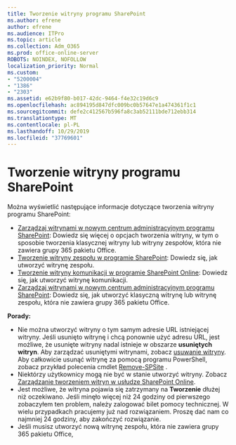 ```yaml
---
title: Tworzenie witryny programu SharePoint
ms.author: efrene
author: efrene
ms.audience: ITPro
ms.topic: article
ms.collection: Adm_O365
ms.prod: office-online-server
ROBOTS: NOINDEX, NOFOLLOW
localization_priority: Normal
ms.custom:
- "5200004"
- "1386"
- "2303"
ms.assetid: e62b9f80-b017-42dc-9464-f4e32c19d6c9
ms.openlocfilehash: ac894195d847dfc009bc0b57647e1a474361f1c1
ms.sourcegitcommit: defe2c412567b596fa8c3ab52111bde712ebb314
ms.translationtype: MT
ms.contentlocale: pl-PL
ms.lasthandoff: 10/29/2019
ms.locfileid: "37769601"
---
```

# <a name="create-a-sharepoint-site"></a>Tworzenie witryny programu SharePoint

Można wyświetlić następujące informacje dotyczące tworzenia witryny programu SharePoint:
- [Zarządzaj witrynami w nowym centrum administracyjnym programu SharePoint](https://docs.microsoft.com/sharepoint/manage-site-creation): Dowiedz się więcej o opcjach tworzenia witryny, w tym o sposobie tworzenia klasycznej witryny lub witryny zespołów, która nie zawiera grupy 365 pakietu Office.
- [Tworzenie witryny zespołu w programie SharePoint](https://support.office.com/article/create-a-team-site-in-sharepoint-ef10c1e7-15f3-42a3-98aa-b5972711777d): Dowiedz się, jak utworzyć witrynę zespołu.
- [Tworzenie witryny komunikacji w programie SharePoint Online](https://support.office.com/article/7fb44b20-a72f-4d2c-9173-fc8f59ba50eb): Dowiedz się, jak utworzyć witrynę komunikacji.
- [Zarządzaj witrynami w nowym centrum administracyjnym programu SharePoint](https://docs.microsoft.com/sharepoint/manage-sites-in-new-admin-center#create-a-site): Dowiedz się, jak utworzyć klasyczną witrynę lub witrynę zespołu, która nie zawiera grupy 365 pakietu Office.


  
**Porady:**
- Nie można utworzyć witryny o tym samym adresie URL istniejącej witryny. Jeśli usunięto witrynę i chcą ponownie użyć adresu URL, jest możliwe, że usunięte witryny nadal istnieje w obszarze **usuniętych witryn**. Aby zarządzać usuniętymi witrynami, zobacz [usuwanie witryny](https://docs.microsoft.com/sharepoint/manage-sites-in-new-admin-center#delete-a-site). Aby całkowicie usunąć witrynę za pomocą programu PowerShell, zobacz przykład polecenia cmdlet [Remove-SPSite](https://docs.microsoft.com/sharepoint/manage-sites-in-new-admin-center#delete-a-site) .
- Niektórzy użytkownicy mogą nie być w stanie utworzyć witryny. Zobacz [Zarządzanie tworzeniem witryn w usłudze SharePoint Online](https://docs.microsoft.com/sharepoint/manage-site-creation).
- Jest możliwe, że witryna pojawia się zatrzymany na **Tworzenie** dłużej niż oczekiwano. Jeśli minęło więcej niż 24 godziny od pierwszego zobaczyłem ten problem, należy zalogować bilet pomocy technicznej. W wielu przypadkach pracujemy już nad rozwiązaniem. Proszę dać nam co najmniej 24 godziny, aby zakończyć rozwiązanie.
- Jeśli musisz utworzyć nową witrynę zespołu, która nie zawiera grupy 365 pakietu Office, 


